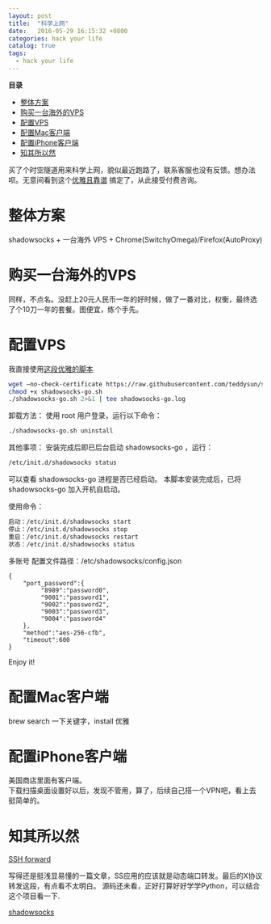 ```yaml
---
layout: post
title:  "科学上网"
date:   2016-05-29 16:15:32 +0800
categories: hack your life
catalog: true
tags:
  - hack your life
---
```


**目录**

* [整体方案](#solution)
* [购买一台海外的VPS](#buyVPS)
* [配置VPS](#configVPS)
* [配置Mac客户端](#configMac)
* [配置iPhone客户端](#configiPhone)
* [知其所以然](#underTheHood)


买了个时空隧道用来科学上网，貌似最近跑路了，联系客服也没有反馈。想办法呗。无意间看到这个[优雅且靠谱](http://mp.weixin.qq.com/s?__biz=MzA3NTEzMTUwNA==&mid=210457598&idx=1&sn=5b700b7e2f07ddf77a5bf09b4ea98bec&scene=18#wechat_redirect)
搞定了，从此接受付费咨询。


<a name="solution"></a>整体方案
===
shadowsocks + 一台海外 VPS + Chrome(SwitchyOmega)/Firefox(AutoProxy)

<a name="buyVPS"></a>购买一台海外的VPS
===
同样，不点名。没赶上20元人民币一年的好时候，做了一番对比，权衡，最终选了个10刀一年的套餐。图便宜，练个手先。

<a name="configVPS"></a>配置VPS
===
我直接使用[这段优雅的脚本](http://www.vpsdaquan.cn/新手教程六：十分钟搭建shadowsocks科学上网服务器.html)  

~~~bash
wget –no-check-certificate https://raw.githubusercontent.com/teddysun/shadowsocks_install/master/shadowsocks-go.sh
chmod +x shadowsocks-go.sh
./shadowsocks-go.sh 2>&1 | tee shadowsocks-go.log

~~~

卸载方法：
使用 root 用户登录，运行以下命令：

~~~bash
./shadowsocks-go.sh uninstall
~~~

其他事项：
安装完成后即已后台启动 shadowsocks-go ，运行：

~~~bash
/etc/init.d/shadowsocks status
~~~

可以查看 shadowsocks-go 进程是否已经启动。
本脚本安装完成后，已将 shadowsocks-go 加入开机自启动。

使用命令：

~~~bash
启动：/etc/init.d/shadowsocks start
停止：/etc/init.d/shadowsocks stop
重启：/etc/init.d/shadowsocks restart
状态：/etc/init.d/shadowsocks status
~~~

多账号
配置文件路径：/etc/shadowsocks/config.json

~~~
{
    "port_password":{
         "8989":"password0",
         "9001":"password1",
         "9002":"password2",
         "9003":"password3",
         "9004":"password4"
    },
    "method":"aes-256-cfb",
    "timeout":600
}
~~~



Enjoy it!

<a name="configMac"></a>配置Mac客户端
===

brew search 一下关键字，install
优雅

<a name="configiPhone"></a>配置iPhone客户端
===
美国商店里面有客户端。  
下载扫描桌面设置好以后，发现不管用，算了，后续自己搭一个VPN吧，看上去挺简单的。

<a name="underTheHood"></a>知其所以然
===

[SSH forward](http://www.ibm.com/developerworks/cn/linux/l-cn-sshforward/index.html)

写得还是挺浅显易懂的一篇文章，SS应用的应该就是动态端口转发。最后的X协议转发这段，有点看不太明白。
源码还未看，正好打算好好学学Python，可以结合这个项目看一下.


[shadowsocks](https://github.com/shadowsocks/shadowsocks/tree/master)
